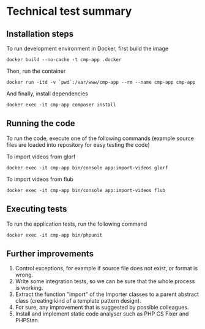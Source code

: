 # Technical test summary

## Installation steps
To run development environment in Docker, first build the image
```
docker build --no-cache -t cmp-app .docker
```
Then, run the container
```
docker run -itd -v `pwd`:/var/www/cmp-app --rm --name cmp-app cmp-app
```
And finally, install dependencies
```
docker exec -it cmp-app composer install
```

## Running the code
To run the code, execute one of the following commands (example source files are loaded into repository for easy testing the code)

To import videos from glorf
```
docker exec -it cmp-app bin/console app:import-videos glorf
```
To import videos from flub
```
docker exec -it cmp-app bin/console app:import-videos flub
```

## Executing  tests
To run the application tests, run the following command
```
docker exec -it cmp-app bin/phpunit
```

## Further improvements
1. Control exceptions, for example if source file does not exist, or format is wrong.
2. Write some integration tests, so we can be sure that the whole process is working.
3. Extract the function "import" of the Importer classes to a parent abstract class (creating kind of a template pattern design).
4. For sure, any improvement that is suggested by possible colleagues.
5. Install and implement static code analyser such as PHP CS Fixer and PHPStan.